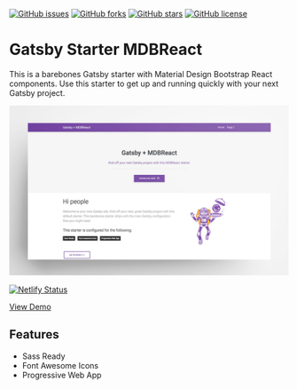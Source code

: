 [![GitHub issues](https://img.shields.io/github/issues/zlutfi/gatsby-starter-mdbreact)](https://github.com/zlutfi/gatsby-starter-mdbreact/issues)
[![GitHub forks](https://img.shields.io/github/forks/zlutfi/gatsby-starter-mdbreact)](https://github.com/zlutfi/gatsby-starter-mdbreact/network)
[![GitHub stars](https://img.shields.io/github/stars/zlutfi/gatsby-starter-mdbreact)](https://github.com/zlutfi/gatsby-starter-mdbreact/stargazers)
[![GitHub license](https://img.shields.io/github/license/zlutfi/gatsby-starter-mdbreact)](https://github.com/zlutfi/gatsby-starter-mdbreact/blob/master/LICENSE)

# Gatsby Starter MDBReact

This is a barebones Gatsby starter with Material Design Bootstrap React components. Use this starter to get up and running quickly with your next Gatsby project.

![Screenshot](screenshot.jpg)

[![Netlify Status](https://api.netlify.com/api/v1/badges/bb5f1475-b470-4dd1-b480-f1d6f829bb01/deploy-status)](https://app.netlify.com/sites/gatsby-starter-mdbreact/deploys)

[View Demo](https://gatsby-starter-mdbreact.netlify.com/)

## Features

- Sass Ready
- Font Awesome Icons
- Progressive Web App
